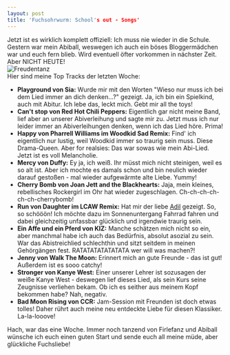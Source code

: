 ```yaml
---
layout: post
title: 'Fuchsohrwurm: School's out - Songs'
---
```


Jetzt ist es wirklich komplett offiziell: Ich muss nie wieder in die Schule. Gestern war mein Abiball, weswegen ich auch ein böses Bloggermädchen war und euch fern blieb. Wird eventuell öfter vorkommen in nächster Zeit. Aber NICHT HEUTE!  
![Freudentanz](https://farm4.staticflickr.com/3665/13541629855_772f368f80_c.jpg)  
Hier sind meine Top Tracks der letzten Woche:  

* **Playground von Sia:** Wurde mir mit den Worten "Wieso nur muss ich bei dem Lied immer an dich denken...?" gezeigt. Ja, ich bin ein Spielkind, auch mit Abitur. Ich lebe das, leckt mich. Gebt mir all the toys!  
* **Can't stop von Red Hot Chili Peppers:** Eigentlich gar nicht meine Band, lief aber an unserer Abiverleihung und sagte mir zu. Jetzt muss ich nur leider immer an Abiverleihungen denken, wenn ich das Lied höre. Prima!  
* **Happy von Pharrell Williams im Woodkid Sad Remix:** Find' ich eigentlich nur lustig, weil Woodkid immer so traurig sein muss. Diese Drama-Queen. Aber for realsies: Das war sowas wie mein Abi-Lied. Jetzt ist es voll Melancholie.  
* **Mercy von Duffy:** Ey ja, ich weiß. Ihr müsst mich nicht steinigen, weil es so alt ist. Aber ich mochte es damals schon und bin neulich wieder darauf gestoßen - mal wieder aufgewärmte alte Liebe. Yummy!  
* **Cherry Bomb von Joan Jett and the Blackhearts:** Jaja, mein kleines, rebellisches Rockergirl im Ohr hat wieder zugeschlagen. Ch-ch-ch-ch-ch-ch-cherrybomb!  
* **Run von Daughter im LCAW Remix:** Hat mir der liebe [Adil](http://magazin.fuchsgehtum.de/adil/) gezeigt. So, so schööön! Ich möchte dazu im Sonnenuntergang Fahrrad fahren und dabei gleichzeitig unfassbar glücklich und irgendwie traurig sein.  
* **Ein Affe und ein Pferd von KIZ:** Manche schätzen mich nicht so ein, aber manchmal habe ich auch das Bedürfnis, absolut asozial zu sein. War das Abistreichlied schlechthin und sitzt seitdem in meinen Gehörgängen fest. RATATATATATATATA wer will was machen?!  
* **Jenny von Walk The Moon:** Erinnert mich an gute Freunde - das ist gut! Außerdem ist es sooo catchy!  
* **Stronger von Kanye West:** Einer unserer Lehrer ist sozusagen der weiße Kanye West - deswegen lief dieses Lied, als sein Kurs seine Zeugnisse verliehen bekam. Ob ich es seither aus meinem Kopf bekommen habe? Nah, negativ.  
* **Bad Moon Rising von CCR:** Jam-Session mit Freunden ist doch etwas tolles! Daher rührt auch meine neu entdeckte Liebe für diesen Klassiker. La-la-looove!  

Hach, war das eine Woche. Immer noch tanzend von Firlefanz und Abiball wünsche ich euch einen guten Start und sende euch all meine müde, aber glückliche Fuchsliebe!